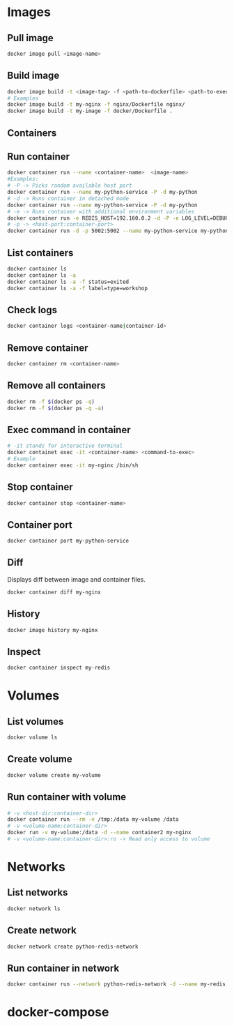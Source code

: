 # Images
## Pull image
```sh
docker image pull <image-name>
```

## Build image
```sh
docker image build -t <image-tag> -f <path-to-dockerfile> <path-to-exec-dir>
# Examples
docker image build -t my-nginx -f nginx/Dockerfile nginx/
docker image build -t my-image -f docker/Dockerfile .
```


## Containers
## Run container
```sh
docker container run --name <container-name>  <image-name>
#Examples:
# -P -> Picks random available host port
docker container run --name my-python-service -P -d my-python
# -d -> Runs container in detached mode
docker container run --name my-python-service -P -d my-python
# -e -> Runs container with additional environment variables
docker container run -e REDIS_HOST=192.160.0.2 -d -P -e LOG_LEVEL=DEBUG --name my-python-service my-python
# -p -> <host-port:container-port>
docker container run -d -p 5002:5002 --name my-python-service my-python
```

## List containers
```sh
docker container ls
docker container ls -a
docker container ls -a -f status=exited
docker container ls -a -f label=type=workshop
```

## Check logs
```sh
docker container logs <container-name|container-id>
```

## Remove container
```sh
docker container rm <container-name>
```

## Remove all containers
```sh
docker rm -f $(docker ps -q) 
docker rm -f $(docker ps -q -a) 
```

## Exec command in container
```sh
# -it stands for interactive terminal
docker containet exec -it <container-name> <command-to-exec>
# Example
docker container exec -it my-nginx /bin/sh
```

## Stop container
```sh
docker container stop <container-name>
```

## Container port
```sh
docker container port my-python-service
```

## Diff
Displays diff between image and container files.
```sh
docker container diff my-nginx
```

## History
```sh
docker image history my-nginx
```

## Inspect
```sh
docker container inspect my-redis
```
# Volumes
## List volumes
```sh
docker volume ls
```

## Create volume
```sh
docker volume create my-volume
```

## Run container with volume
```sh
# -v <host-dir:container-dir>
docker container run --rm -v /tmp:/data my-volume /data
# -v <volume-name:container-dir>
docker run -v my-volume:/data -d --name container2 my-nginx
# -v <volume-name:container-dir>:ro -> Read only access to volume
```

# Networks
## List networks
```sh
docker network ls
```
## Create network
```sh
docker network create python-redis-network
```

## Run container in network
```sh
docker container run --network python-redis-network -d --name my-redis redis
```

# docker-compose

